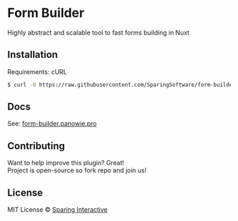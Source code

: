 # Form Builder
Highly abstract and scalable tool to fast forms building in Nuxt

## Installation
Requirements: cURL

```sh
$ curl -O https://raw.githubusercontent.com/SparingSoftware/form-builder/master/install.sh && ./install.sh
```

## Docs
See: [form-builder.panowie.pro](https://form-builder.panowie.pro/)

## Contributing
Want to help improve this plugin? Great!  
Project is open-source so fork repo and join us!

## License
MIT License © [Sparing Interactive](https://github.com/SparingSoftware)
